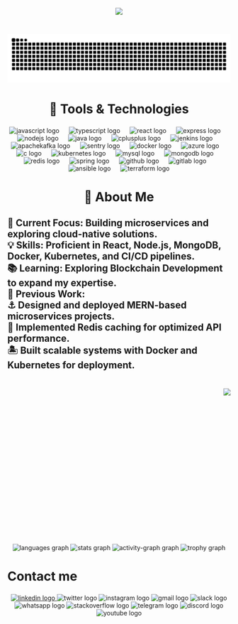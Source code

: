 <br clear="both">

<div align="center">
  <img height="700" src="https://i.gifer.com/6vIk.gif"  />
</div>

###

<br clear="both">

<img src="https://raw.githubusercontent.com/prabal864/prabal864/output/snake.svg" alt="Snake animation" />

###

<h1 align="center"></h1>

###

<h1 align="center">🔧 Tools & Technologies</h1>

###

<div align="center">
  <img src="https://cdn.jsdelivr.net/gh/devicons/devicon/icons/javascript/javascript-plain.svg" height="60" alt="javascript logo"  />
  <img width="14" />
  <img src="https://cdn.jsdelivr.net/gh/devicons/devicon/icons/typescript/typescript-original.svg" height="60" alt="typescript logo"  />
  <img width="14" />
  <img src="https://cdn.jsdelivr.net/gh/devicons/devicon/icons/react/react-original.svg" height="60" alt="react logo"  />
  <img width="14" />
  <img src="https://skillicons.dev/icons?i=express" height="60" alt="express logo"  />
  <img width="14" />
  <img src="https://cdn.simpleicons.org/nodedotjs/339933" height="60" alt="nodejs logo"  />
  <img width="14" />
  <img src="https://cdn.jsdelivr.net/gh/devicons/devicon/icons/java/java-original.svg" height="60" alt="java logo"  />
  <img width="14" />
  <img src="https://cdn.jsdelivr.net/gh/devicons/devicon/icons/cplusplus/cplusplus-original.svg" height="60" alt="cplusplus logo"  />
  <img width="14" />
  <img src="https://skillicons.dev/icons?i=jenkins" height="60" alt="jenkins logo"  />
  <img width="14" />
  <img src="https://skillicons.dev/icons?i=kafka" height="60" alt="apachekafka logo"  />
  <img width="14" />
  <img src="https://skillicons.dev/icons?i=sentry" height="60" alt="sentry logo"  />
  <img width="14" />
  <img src="https://cdn.simpleicons.org/docker/2496ED" height="60" alt="docker logo"  />
  <img width="14" />
  <img src="https://cdn.jsdelivr.net/gh/devicons/devicon/icons/azure/azure-original.svg" height="60" alt="azure logo"  />
  <img width="14" />
  <img src="https://cdn.jsdelivr.net/gh/devicons/devicon/icons/c/c-original.svg" height="60" alt="c logo"  />
  <img width="14" />
  <img src="https://cdn.jsdelivr.net/gh/devicons/devicon/icons/kubernetes/kubernetes-plain.svg" height="60" alt="kubernetes logo"  />
  <img width="14" />
  <img src="https://cdn.jsdelivr.net/gh/devicons/devicon/icons/mysql/mysql-original.svg" height="60" alt="mysql logo"  />
  <img width="14" />
  <img src="https://cdn.jsdelivr.net/gh/devicons/devicon/icons/mongodb/mongodb-original.svg" height="60" alt="mongodb logo"  />
  <img width="14" />
  <img src="https://cdn.jsdelivr.net/gh/devicons/devicon/icons/redis/redis-original.svg" height="60" alt="redis logo"  />
  <img width="14" />
  <img src="https://cdn.jsdelivr.net/gh/devicons/devicon/icons/spring/spring-original.svg" height="60" alt="spring logo"  />
  <img width="14" />
  <img src="https://skillicons.dev/icons?i=github" height="60" alt="github logo"  />
  <img width="14" />
  <img src="https://cdn.jsdelivr.net/gh/devicons/devicon/icons/gitlab/gitlab-original.svg" height="60" alt="gitlab logo"  />
  <img width="14" />
  <img src="https://cdn.jsdelivr.net/gh/devicons/devicon/icons/ansible/ansible-original.svg" height="60" alt="ansible logo"  />
  <img width="14" />
  <img src="https://cdn.simpleicons.org/terraform/7B42BC" height="60" alt="terraform logo"  />
</div>

###

<h1 align="center"></h1>

###

<h1 align="center">🌟 About Me</h1>

###

<h2 align="left">🚀 Current Focus: Building microservices and exploring cloud-native solutions.<br>💡 Skills: Proficient in React, Node.js, MongoDB, Docker, Kubernetes, and CI/CD pipelines.<br>📚 Learning: Exploring Blockchain Development to expand my expertise.<br>🔨 Previous Work:<br>⚓   Designed and deployed MERN-based microservices projects.<br>🚧 Implemented Redis caching for optimized API performance.<br>🏝️ Built scalable systems with Docker and Kubernetes for deployment.</h2>

###

<br clear="both">

<img align="right" height="350" src="https://i.gifer.com/9cIT.gif"  />

###

<br clear="both">

<div align="center">
  <img src="https://github-readme-stats.vercel.app/api/top-langs?username=prabal864&locale=en&hide_title=false&layout=compact&card_width=320&langs_count=10&theme=radical&hide_border=false&order=2" height="145" alt="languages graph"  />
  <img src="https://github-readme-stats.vercel.app/api?username=prabal864&hide_title=false&hide_rank=false&show_icons=true&include_all_commits=true&count_private=true&disable_animations=false&theme=radical&locale=en&hide_border=false&order=1" height="145" alt="stats graph"  />
  <img src="https://github-readme-activity-graph.vercel.app/graph?username=prabal864&radius=16&theme=redical&area=true&order=5&hide_border=true&hide_title=true" height="300" alt="activity-graph graph"  />
  <img src="https://github-profile-trophy.vercel.app?username=prabal864&theme=darkhub&column=-1&row=1&margin-w=8&margin-h=8&no-bg=false&no-frame=true&order=4" height="150" alt="trophy graph"  />
</div>

###

<h1 align="left">Contact me</h1>

###

<div align="center">
  <a href="www.linkedin.com/in/pps940" target="_blank">
    <img src="https://raw.githubusercontent.com/maurodesouza/profile-readme-generator/master/src/assets/icons/social/linkedin/default.svg" width="70" height="50" alt="linkedin logo"  />
  </a>
  <img src="https://raw.githubusercontent.com/maurodesouza/profile-readme-generator/master/src/assets/icons/social/twitter/default.svg" width="70" height="50" alt="twitter logo"  />
  <img src="https://raw.githubusercontent.com/maurodesouza/profile-readme-generator/master/src/assets/icons/social/instagram/default.svg" width="70" height="50" alt="instagram logo"  />
  <img src="https://raw.githubusercontent.com/maurodesouza/profile-readme-generator/master/src/assets/icons/social/gmail/default.svg" width="70" height="50" alt="gmail logo"  />
  <img src="https://raw.githubusercontent.com/maurodesouza/profile-readme-generator/master/src/assets/icons/social/slack/default.svg" width="70" height="50" alt="slack logo"  />
  <img src="https://raw.githubusercontent.com/maurodesouza/profile-readme-generator/master/src/assets/icons/social/whatsapp/default.svg" width="70" height="50" alt="whatsapp logo"  />
  <img src="https://raw.githubusercontent.com/maurodesouza/profile-readme-generator/master/src/assets/icons/social/stackoverflow/default.svg" width="70" height="50" alt="stackoverflow logo"  />
  <img src="https://raw.githubusercontent.com/maurodesouza/profile-readme-generator/master/src/assets/icons/social/telegram/default.svg" width="70" height="50" alt="telegram logo"  />
  <img src="https://raw.githubusercontent.com/maurodesouza/profile-readme-generator/master/src/assets/icons/social/discord/default.svg" width="70" height="50" alt="discord logo"  />
  <img src="https://raw.githubusercontent.com/maurodesouza/profile-readme-generator/master/src/assets/icons/social/youtube/default.svg" width="70" height="50" alt="youtube logo"  />
</div>

###
